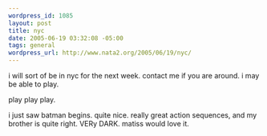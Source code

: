 ```yaml
--- 
wordpress_id: 1085
layout: post
title: nyc
date: 2005-06-19 03:32:08 -05:00
tags: general
wordpress_url: http://www.nata2.org/2005/06/19/nyc/
---
```

i will sort of be in nyc for the next week. contact me if you are around. i may be able to play. 

play play play. 

i just saw batman begins. quite nice. really great action sequences, and my brother is quite right. VERy DARK. matiss would love it.
